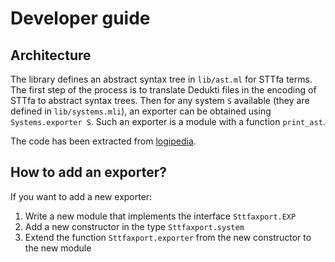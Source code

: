 # Developer guide

## Architecture

The library defines an abstract syntax tree in `lib/ast.ml` for STTfa terms.
The first step of the process is to translate Dedukti files in the encoding of
STTfa to abstract syntax trees. Then for any system `S` available (they are
defined in `lib/systems.mli`), an exporter can be obtained using
`Systems.exporter S`. Such an exporter is a module with a function `print_ast`.

The code has been extracted from
[logipedia](https://github.com/Deducteam/logipedia).

## How to add an exporter?

If you want to add a new exporter:

1. Write a new module that implements the interface `Sttfaxport.EXP`
1. Add a new constructor in the type `Sttfaxport.system`
2. Extend the function `Sttfaxport.exporter` from the new constructor to the
   new module
